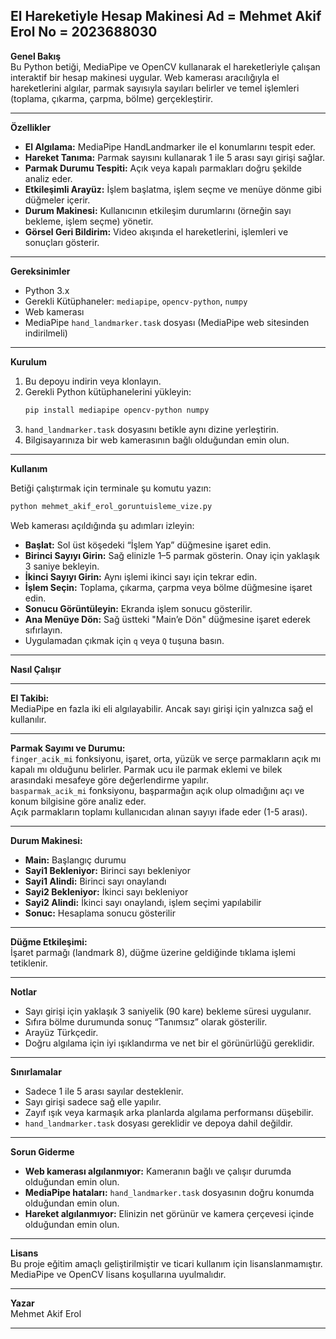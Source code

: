 
**El Hareketiyle Hesap Makinesi**
Ad = Mehmet Akif Erol
No = 2023688030
---

**Genel Bakış**  
Bu Python betiği, MediaPipe ve OpenCV kullanarak el hareketleriyle çalışan interaktif bir hesap makinesi uygular. Web kamerası aracılığıyla el hareketlerini algılar, parmak sayısıyla sayıları belirler ve temel işlemleri (toplama, çıkarma, çarpma, bölme) gerçekleştirir.

---

**Özellikler**

- **El Algılama:** MediaPipe HandLandmarker ile el konumlarını tespit eder.  
- **Hareket Tanıma:** Parmak sayısını kullanarak 1 ile 5 arası sayı girişi sağlar.  
- **Parmak Durumu Tespiti:** Açık veya kapalı parmakları doğru şekilde analiz eder.  
- **Etkileşimli Arayüz:** İşlem başlatma, işlem seçme ve menüye dönme gibi düğmeler içerir.  
- **Durum Makinesi:** Kullanıcının etkileşim durumlarını (örneğin sayı bekleme, işlem seçme) yönetir.  
- **Görsel Geri Bildirim:** Video akışında el hareketlerini, işlemleri ve sonuçları gösterir.

---

**Gereksinimler**

- Python 3.x  
- Gerekli Kütüphaneler: `mediapipe`, `opencv-python`, `numpy`  
- Web kamerası  
- MediaPipe `hand_landmarker.task` dosyası (MediaPipe web sitesinden indirilmeli)

---

**Kurulum**

1. Bu depoyu indirin veya klonlayın.  
2. Gerekli Python kütüphanelerini yükleyin:  
   ```bash
   pip install mediapipe opencv-python numpy
   ```  
3. `hand_landmarker.task` dosyasını betikle aynı dizine yerleştirin.  
4. Bilgisayarınıza bir web kamerasının bağlı olduğundan emin olun.

---

**Kullanım**

Betiği çalıştırmak için terminale şu komutu yazın:  
```bash
python mehmet_akif_erol_goruntuisleme_vize.py
```

Web kamerası açıldığında şu adımları izleyin:

- **Başlat:** Sol üst köşedeki “İşlem Yap” düğmesine işaret edin.  
- **Birinci Sayıyı Girin:** Sağ elinizle 1–5 parmak gösterin. Onay için yaklaşık 3 saniye bekleyin.  
- **İkinci Sayıyı Girin:** Aynı işlemi ikinci sayı için tekrar edin.  
- **İşlem Seçin:** Toplama, çıkarma, çarpma veya bölme düğmesine işaret edin.  
- **Sonucu Görüntüleyin:** Ekranda işlem sonucu gösterilir.  
- **Ana Menüye Dön:** Sağ üstteki "Main’e Dön" düğmesine işaret ederek sıfırlayın.  
- Uygulamadan çıkmak için `q` veya `Q` tuşuna basın.

---

**Nasıl Çalışır**

---

**El Takibi:**  
MediaPipe en fazla iki eli algılayabilir. Ancak sayı girişi için yalnızca sağ el kullanılır.

---

**Parmak Sayımı ve Durumu:**  
`finger_acik_mi` fonksiyonu, işaret, orta, yüzük ve serçe parmakların açık mı kapalı mı olduğunu belirler. Parmak ucu ile parmak eklemi ve bilek arasındaki mesafeye göre değerlendirme yapılır.  
`basparmak_acik_mi` fonksiyonu, başparmağın açık olup olmadığını açı ve konum bilgisine göre analiz eder.  
Açık parmakların toplamı kullanıcıdan alınan sayıyı ifade eder (1-5 arası).

---

**Durum Makinesi:**

- **Main:** Başlangıç durumu  
- **Sayi1 Bekleniyor:** Birinci sayı bekleniyor  
- **Sayi1 Alindi:** Birinci sayı onaylandı  
- **Sayi2 Bekleniyor:** İkinci sayı bekleniyor  
- **Sayi2 Alindi:** İkinci sayı onaylandı, işlem seçimi yapılabilir  
- **Sonuc:** Hesaplama sonucu gösterilir

---

**Düğme Etkileşimi:**  
İşaret parmağı (landmark 8), düğme üzerine geldiğinde tıklama işlemi tetiklenir.

---

**Notlar**

- Sayı girişi için yaklaşık 3 saniyelik (90 kare) bekleme süresi uygulanır.  
- Sıfıra bölme durumunda sonuç “Tanımsız” olarak gösterilir.  
- Arayüz Türkçedir.  
- Doğru algılama için iyi ışıklandırma ve net bir el görünürlüğü gereklidir.

---

**Sınırlamalar**

- Sadece 1 ile 5 arası sayılar desteklenir.  
- Sayı girişi sadece sağ elle yapılır.  
- Zayıf ışık veya karmaşık arka planlarda algılama performansı düşebilir.  
- `hand_landmarker.task` dosyası gereklidir ve depoya dahil değildir.

---

**Sorun Giderme**

- **Web kamerası algılanmıyor:** Kameranın bağlı ve çalışır durumda olduğundan emin olun.  
- **MediaPipe hataları:** `hand_landmarker.task` dosyasının doğru konumda olduğundan emin olun.  
- **Hareket algılanmıyor:** Elinizin net görünür ve kamera çerçevesi içinde olduğundan emin olun.

---

**Lisans**  
Bu proje eğitim amaçlı geliştirilmiştir ve ticari kullanım için lisanslanmamıştır. MediaPipe ve OpenCV lisans koşullarına uyulmalıdır.

---

**Yazar**  
Mehmet Akif Erol

---

